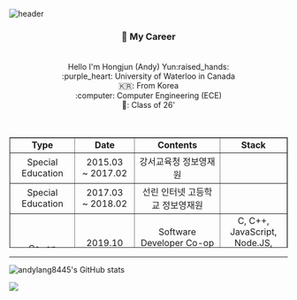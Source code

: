 ![header](https://capsule-render.vercel.app/api?type=waving&color=6FA2E1&height=300&section=header&text=Andy's%20Github&fontSize=70&fontColor=FFFFFF&animation=twinkling&descSize=30)

<h3 align = "center"> 💼 My Career<br><br> </h3>
<div align = "center">
Hello I'm Hongjun (Andy) Yun:raised_hands:<br>
:purple_heart: University of Waterloo in Canada<br>
🇰🇷: From Korea<br>
:computer: Computer Engineering (ECE)<br>
📆: Class of 26'<br>
</div>
<br><br>
<table style="border-collapse: collapse; width: 100%; height: 200px;"border="1" data-ke-align="center" align = "center">
  <tbody>
    <tr style="height: 20px;">
      <td style="width: 14.7676%; height: 20px; text-align: center;font-weight: 800;"><b>Type</b> </td>
      <td style="width: 15.465%; height: 20px; text-align: center;font-weight: 800;"><b>Date</b></td>
      <td style="width: 44.7674%; height: 20px; text-align: center;font-weight: 800;"><b>Contents</b></td>
      <td style="width: 25%; height: 20px; text-align: center;font-weight: 800;"><b>Stack</b></td>
    </tr>
    <tr style="height: 20px;">
      <td style="width: 14.7676%; height: 20px; text-align: center;">Special Education</td>
      <td style="width: 15.465%; height: 20px; text-align: center;">2015.03<br>~ 2017.02</td>
      <td style="width: 44.7674%; height: 20px; text-align: center;">강서교육청 정보영재원</td>
      <td style="width: 25%; height: 20px; text-align: center;">&nbsp;</td>
    </tr>
    <tr style="height: 20px;">
      <td style="width: 14.7676%; height: 20px; text-align: center;">Special Education</td>
      <td style="width: 15.465%; height: 20px; text-align: center;">2017.03<br>~ 2018.02</td>
      <td style="width: 44.7674%; height: 20px; text-align: center;">선린 인터넷 고등학교 정보영재원</td>
      <td style="width: 25%; height: 20px; text-align: center;">&nbsp;</td>
    </tr>
    <tr style="height: 20px;">
      <td style="width: 14.7676%; height: 20px; text-align: center;">Co-op</td>
      <td style="width: 15.465%; height: 20px; text-align: center;">2019.10<br>~ 2020.01</td>
      <td style="width: 44.7674%; height: 20px; text-align: center;">Software Developer Co-op at<br>The Hacksmith</td>
      <td style="width: 25%; height: 20px; text-align: center;">C, C++, JavaScript, Node.JS, SQL,<br>MQTT, HTTP/HTTPS</td>
    </tr>
    <tr style="height: 20px;">
      <td style="width: 14.7676%; height: 20px; text-align: center;">Education</td>
      <td style="width: 15.465%; height: 20px; text-align: center;">2021.09 ~</td>
      <td style="width: 44.7674%; height: 20px; text-align: center;">UW Computer Engineering Co-op</td>
      <td style="width: 25%; height: 20px; text-align: center;">&nbsp;</td>
    </tr>
    <tr style="height: 20px;">
      <td style="width: 14.7676%; height: 20px; text-align: center;">Co-op</td>
      <td style="width: 15.465%; height: 20px; text-align: center;">2022.01.04<br>~ 2022.04.29</td>
      <td style="width: 44.7674%; height: 20px; text-align: center;">Stackpole International Ancaster<br>Software Developer Co-op</td>
      <td style="width: 25%; height: 20px; text-align: center;">Python, PyTorch, PyQt, PySide, Tensorflow,<br> Anaconda</td>
    </tr>
    <tr style="height: 20px;">
      <td style="width: 14.7676%; height: 20px; text-align: center;">Web<br>Development</td>
      <td style="width: 15.465%; height: 20px; text-align: center;">2020.11<br>~ </td>
      <td style="width: 44.7674%; height: 20px; text-align: center;">Logic Gate Project</td>
      <td style="width: 25%; height: 20px; text-align: center;">Node.JS, HMTL, CSS, JavaScript, Express,<br>AWS, GCP, SQL, PHP</td>
    </tr>
  </tbody>
</table>

---
![andylang8445's GitHub stats](https://github-readme-stats.vercel.app/api?username=andylang8445&count_private=true&show_icons=true&theme=dark)

<img align="center" src="https://github-readme-stats.vercel.app/api/top-langs/?username=andylang8445&layout=compact&theme=radical" />
